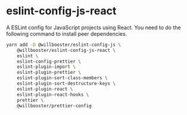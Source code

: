 # eslint-config-js-react

A ESLint config for JavaScript projects using React.
You need to do the following command to install peer dependencies.

```sh
yarn add -D @willbooster/eslint-config-js \
    @willbooster/eslint-config-js-react \
    eslint \
    eslint-config-prettier \
    eslint-plugin-import \
    eslint-plugin-prettier \
    eslint-plugin-sort-class-members \
    eslint-plugin-sort-destructure-keys \
    eslint-plugin-react \
    eslint-plugin-react-hooks \
    prettier \
    @willbooster/prettier-config
```
